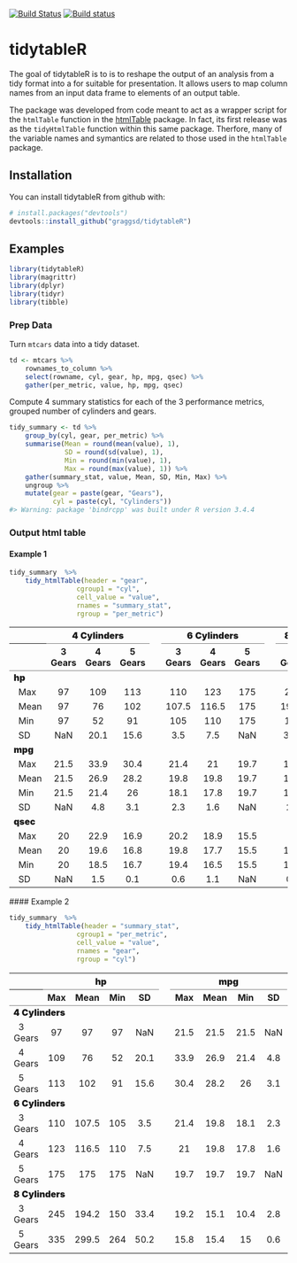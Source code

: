 
<!-- README.md is generated from README.Rmd. Please edit that file -->
[![Build Status](https://travis-ci.org/graggsd/tidytableR.svg?branch=master)](https://travis-ci.org/graggsd/tidytableR) [![Build status](https://ci.appveyor.com/api/projects/status/nsalen7ay5tuwpqd/branch/master?svg=true)](https://ci.appveyor.com/project/graggsd/tidytabler/branch/master)

tidytableR
==========

The goal of tidytableR is to is to reshape the output of an analysis from a tidy format into a for suitable for presentation. It allows users to map column names from an input data frame to elements of an output table.

The package was developed from code meant to act as a wrapper script for the `htmlTable` function in the [htmlTable](https://cran.r-project.org/web/packages/htmlTable/index.html) package. In fact, its first release was as the `tidyHtmlTable` function within this same package. Therfore, many of the variable names and symantics are related to those used in the `htmlTable` package.

Installation
------------

You can install tidytableR from github with:

``` r
# install.packages("devtools")
devtools::install_github("graggsd/tidytableR")
```

Examples
--------

``` r
library(tidytableR)
library(magrittr)
library(dplyr)
library(tidyr)
library(tibble)
```

### Prep Data

Turn `mtcars` data into a tidy dataset.

``` r
td <- mtcars %>%
    rownames_to_column %>%
    select(rowname, cyl, gear, hp, mpg, qsec) %>%
    gather(per_metric, value, hp, mpg, qsec)
```

Compute 4 summary statistics for each of the 3 performance metrics, grouped number of cylinders and gears.

``` r
tidy_summary <- td %>%
    group_by(cyl, gear, per_metric) %>% 
    summarise(Mean = round(mean(value), 1),
              SD = round(sd(value), 1),
              Min = round(min(value), 1),
              Max = round(max(value), 1)) %>%
    gather(summary_stat, value, Mean, SD, Min, Max) %>% 
    ungroup %>% 
    mutate(gear = paste(gear, "Gears"),
           cyl = paste(cyl, "Cylinders"))
#> Warning: package 'bindrcpp' was built under R version 3.4.4
```

### Output html table

#### Example 1

``` r
tidy_summary  %>% 
    tidy_htmlTable(header = "gear",
                 cgroup1 = "cyl",
                 cell_value = "value", 
                 rnames = "summary_stat",
                 rgroup = "per_metric")
```

<table class="gmisc_table" style="border-collapse: collapse; margin-top: 1em; margin-bottom: 1em;">
<thead>
<tr>
<th style="border-top: 2px solid grey;">
</th>
<th colspan="3" style="font-weight: 900; border-bottom: 1px solid grey; border-top: 2px solid grey; text-align: center;">
4 Cylinders
</th>
<th style="border-top: 2px solid grey;; border-bottom: hidden;">
 
</th>
<th colspan="3" style="font-weight: 900; border-bottom: 1px solid grey; border-top: 2px solid grey; text-align: center;">
6 Cylinders
</th>
<th style="border-top: 2px solid grey;; border-bottom: hidden;">
 
</th>
<th colspan="2" style="font-weight: 900; border-bottom: 1px solid grey; border-top: 2px solid grey; text-align: center;">
8 Cylinders
</th>
</tr>
<tr>
<th style="border-bottom: 1px solid grey;">
</th>
<th style="border-bottom: 1px solid grey; text-align: center;">
3 Gears
</th>
<th style="border-bottom: 1px solid grey; text-align: center;">
4 Gears
</th>
<th style="border-bottom: 1px solid grey; text-align: center;">
5 Gears
</th>
<th style="border-bottom: 1px solid grey;" colspan="1">
 
</th>
<th style="border-bottom: 1px solid grey; text-align: center;">
3 Gears
</th>
<th style="border-bottom: 1px solid grey; text-align: center;">
4 Gears
</th>
<th style="border-bottom: 1px solid grey; text-align: center;">
5 Gears
</th>
<th style="border-bottom: 1px solid grey;" colspan="1">
 
</th>
<th style="border-bottom: 1px solid grey; text-align: center;">
3 Gears
</th>
<th style="border-bottom: 1px solid grey; text-align: center;">
5 Gears
</th>
</tr>
</thead>
<tbody>
<tr>
<td colspan="11" style="font-weight: 900;">
hp
</td>
</tr>
<tr>
<td style="text-align: left;">
  Max
</td>
<td style="text-align: center;">
97
</td>
<td style="text-align: center;">
109
</td>
<td style="text-align: center;">
113
</td>
<td style colspan="1">
 
</td>
<td style="text-align: center;">
110
</td>
<td style="text-align: center;">
123
</td>
<td style="text-align: center;">
175
</td>
<td style colspan="1">
 
</td>
<td style="text-align: center;">
245
</td>
<td style="text-align: center;">
335
</td>
</tr>
<tr>
<td style="text-align: left;">
  Mean
</td>
<td style="text-align: center;">
97
</td>
<td style="text-align: center;">
76
</td>
<td style="text-align: center;">
102
</td>
<td style colspan="1">
 
</td>
<td style="text-align: center;">
107.5
</td>
<td style="text-align: center;">
116.5
</td>
<td style="text-align: center;">
175
</td>
<td style colspan="1">
 
</td>
<td style="text-align: center;">
194.2
</td>
<td style="text-align: center;">
299.5
</td>
</tr>
<tr>
<td style="text-align: left;">
  Min
</td>
<td style="text-align: center;">
97
</td>
<td style="text-align: center;">
52
</td>
<td style="text-align: center;">
91
</td>
<td style colspan="1">
 
</td>
<td style="text-align: center;">
105
</td>
<td style="text-align: center;">
110
</td>
<td style="text-align: center;">
175
</td>
<td style colspan="1">
 
</td>
<td style="text-align: center;">
150
</td>
<td style="text-align: center;">
264
</td>
</tr>
<tr>
<td style="text-align: left;">
  SD
</td>
<td style="text-align: center;">
NaN
</td>
<td style="text-align: center;">
20.1
</td>
<td style="text-align: center;">
15.6
</td>
<td style colspan="1">
 
</td>
<td style="text-align: center;">
3.5
</td>
<td style="text-align: center;">
7.5
</td>
<td style="text-align: center;">
NaN
</td>
<td style colspan="1">
 
</td>
<td style="text-align: center;">
33.4
</td>
<td style="text-align: center;">
50.2
</td>
</tr>
<tr>
<td colspan="11" style="font-weight: 900;">
mpg
</td>
</tr>
<tr>
<td style="text-align: left;">
  Max
</td>
<td style="text-align: center;">
21.5
</td>
<td style="text-align: center;">
33.9
</td>
<td style="text-align: center;">
30.4
</td>
<td style colspan="1">
 
</td>
<td style="text-align: center;">
21.4
</td>
<td style="text-align: center;">
21
</td>
<td style="text-align: center;">
19.7
</td>
<td style colspan="1">
 
</td>
<td style="text-align: center;">
19.2
</td>
<td style="text-align: center;">
15.8
</td>
</tr>
<tr>
<td style="text-align: left;">
  Mean
</td>
<td style="text-align: center;">
21.5
</td>
<td style="text-align: center;">
26.9
</td>
<td style="text-align: center;">
28.2
</td>
<td style colspan="1">
 
</td>
<td style="text-align: center;">
19.8
</td>
<td style="text-align: center;">
19.8
</td>
<td style="text-align: center;">
19.7
</td>
<td style colspan="1">
 
</td>
<td style="text-align: center;">
15.1
</td>
<td style="text-align: center;">
15.4
</td>
</tr>
<tr>
<td style="text-align: left;">
  Min
</td>
<td style="text-align: center;">
21.5
</td>
<td style="text-align: center;">
21.4
</td>
<td style="text-align: center;">
26
</td>
<td style colspan="1">
 
</td>
<td style="text-align: center;">
18.1
</td>
<td style="text-align: center;">
17.8
</td>
<td style="text-align: center;">
19.7
</td>
<td style colspan="1">
 
</td>
<td style="text-align: center;">
10.4
</td>
<td style="text-align: center;">
15
</td>
</tr>
<tr>
<td style="text-align: left;">
  SD
</td>
<td style="text-align: center;">
NaN
</td>
<td style="text-align: center;">
4.8
</td>
<td style="text-align: center;">
3.1
</td>
<td style colspan="1">
 
</td>
<td style="text-align: center;">
2.3
</td>
<td style="text-align: center;">
1.6
</td>
<td style="text-align: center;">
NaN
</td>
<td style colspan="1">
 
</td>
<td style="text-align: center;">
2.8
</td>
<td style="text-align: center;">
0.6
</td>
</tr>
<tr>
<td colspan="11" style="font-weight: 900;">
qsec
</td>
</tr>
<tr>
<td style="text-align: left;">
  Max
</td>
<td style="text-align: center;">
20
</td>
<td style="text-align: center;">
22.9
</td>
<td style="text-align: center;">
16.9
</td>
<td style colspan="1">
 
</td>
<td style="text-align: center;">
20.2
</td>
<td style="text-align: center;">
18.9
</td>
<td style="text-align: center;">
15.5
</td>
<td style colspan="1">
 
</td>
<td style="text-align: center;">
18
</td>
<td style="text-align: center;">
14.6
</td>
</tr>
<tr>
<td style="text-align: left;">
  Mean
</td>
<td style="text-align: center;">
20
</td>
<td style="text-align: center;">
19.6
</td>
<td style="text-align: center;">
16.8
</td>
<td style colspan="1">
 
</td>
<td style="text-align: center;">
19.8
</td>
<td style="text-align: center;">
17.7
</td>
<td style="text-align: center;">
15.5
</td>
<td style colspan="1">
 
</td>
<td style="text-align: center;">
17.1
</td>
<td style="text-align: center;">
14.6
</td>
</tr>
<tr>
<td style="text-align: left;">
  Min
</td>
<td style="text-align: center;">
20
</td>
<td style="text-align: center;">
18.5
</td>
<td style="text-align: center;">
16.7
</td>
<td style colspan="1">
 
</td>
<td style="text-align: center;">
19.4
</td>
<td style="text-align: center;">
16.5
</td>
<td style="text-align: center;">
15.5
</td>
<td style colspan="1">
 
</td>
<td style="text-align: center;">
15.4
</td>
<td style="text-align: center;">
14.5
</td>
</tr>
<tr>
<td style="border-bottom: 2px solid grey; text-align: left;">
  SD
</td>
<td style="border-bottom: 2px solid grey; text-align: center;">
NaN
</td>
<td style="border-bottom: 2px solid grey; text-align: center;">
1.5
</td>
<td style="border-bottom: 2px solid grey; text-align: center;">
0.1
</td>
<td style="border-bottom: 2px solid grey;" colspan="1">
 
</td>
<td style="border-bottom: 2px solid grey; text-align: center;">
0.6
</td>
<td style="border-bottom: 2px solid grey; text-align: center;">
1.1
</td>
<td style="border-bottom: 2px solid grey; text-align: center;">
NaN
</td>
<td style="border-bottom: 2px solid grey;" colspan="1">
 
</td>
<td style="border-bottom: 2px solid grey; text-align: center;">
0.8
</td>
<td style="border-bottom: 2px solid grey; text-align: center;">
0.1
</td>
</tr>
</tbody>
</table>
#### Example 2

``` r
tidy_summary  %>% 
    tidy_htmlTable(header = "summary_stat",
                 cgroup1 = "per_metric",
                 cell_value = "value", 
                 rnames = "gear",
                 rgroup = "cyl")
```

<table class="gmisc_table" style="border-collapse: collapse; margin-top: 1em; margin-bottom: 1em;">
<thead>
<tr>
<th style="border-top: 2px solid grey;">
</th>
<th colspan="4" style="font-weight: 900; border-bottom: 1px solid grey; border-top: 2px solid grey; text-align: center;">
hp
</th>
<th style="border-top: 2px solid grey;; border-bottom: hidden;">
 
</th>
<th colspan="4" style="font-weight: 900; border-bottom: 1px solid grey; border-top: 2px solid grey; text-align: center;">
mpg
</th>
<th style="border-top: 2px solid grey;; border-bottom: hidden;">
 
</th>
<th colspan="4" style="font-weight: 900; border-bottom: 1px solid grey; border-top: 2px solid grey; text-align: center;">
qsec
</th>
</tr>
<tr>
<th style="border-bottom: 1px solid grey;">
</th>
<th style="border-bottom: 1px solid grey; text-align: center;">
Max
</th>
<th style="border-bottom: 1px solid grey; text-align: center;">
Mean
</th>
<th style="border-bottom: 1px solid grey; text-align: center;">
Min
</th>
<th style="border-bottom: 1px solid grey; text-align: center;">
SD
</th>
<th style="border-bottom: 1px solid grey;" colspan="1">
 
</th>
<th style="border-bottom: 1px solid grey; text-align: center;">
Max
</th>
<th style="border-bottom: 1px solid grey; text-align: center;">
Mean
</th>
<th style="border-bottom: 1px solid grey; text-align: center;">
Min
</th>
<th style="border-bottom: 1px solid grey; text-align: center;">
SD
</th>
<th style="border-bottom: 1px solid grey;" colspan="1">
 
</th>
<th style="border-bottom: 1px solid grey; text-align: center;">
Max
</th>
<th style="border-bottom: 1px solid grey; text-align: center;">
Mean
</th>
<th style="border-bottom: 1px solid grey; text-align: center;">
Min
</th>
<th style="border-bottom: 1px solid grey; text-align: center;">
SD
</th>
</tr>
</thead>
<tbody>
<tr>
<td colspan="15" style="font-weight: 900;">
4 Cylinders
</td>
</tr>
<tr>
<td style="text-align: left;">
  3 Gears
</td>
<td style="text-align: center;">
97
</td>
<td style="text-align: center;">
97
</td>
<td style="text-align: center;">
97
</td>
<td style="text-align: center;">
NaN
</td>
<td style colspan="1">
 
</td>
<td style="text-align: center;">
21.5
</td>
<td style="text-align: center;">
21.5
</td>
<td style="text-align: center;">
21.5
</td>
<td style="text-align: center;">
NaN
</td>
<td style colspan="1">
 
</td>
<td style="text-align: center;">
20
</td>
<td style="text-align: center;">
20
</td>
<td style="text-align: center;">
20
</td>
<td style="text-align: center;">
NaN
</td>
</tr>
<tr>
<td style="text-align: left;">
  4 Gears
</td>
<td style="text-align: center;">
109
</td>
<td style="text-align: center;">
76
</td>
<td style="text-align: center;">
52
</td>
<td style="text-align: center;">
20.1
</td>
<td style colspan="1">
 
</td>
<td style="text-align: center;">
33.9
</td>
<td style="text-align: center;">
26.9
</td>
<td style="text-align: center;">
21.4
</td>
<td style="text-align: center;">
4.8
</td>
<td style colspan="1">
 
</td>
<td style="text-align: center;">
22.9
</td>
<td style="text-align: center;">
19.6
</td>
<td style="text-align: center;">
18.5
</td>
<td style="text-align: center;">
1.5
</td>
</tr>
<tr>
<td style="text-align: left;">
  5 Gears
</td>
<td style="text-align: center;">
113
</td>
<td style="text-align: center;">
102
</td>
<td style="text-align: center;">
91
</td>
<td style="text-align: center;">
15.6
</td>
<td style colspan="1">
 
</td>
<td style="text-align: center;">
30.4
</td>
<td style="text-align: center;">
28.2
</td>
<td style="text-align: center;">
26
</td>
<td style="text-align: center;">
3.1
</td>
<td style colspan="1">
 
</td>
<td style="text-align: center;">
16.9
</td>
<td style="text-align: center;">
16.8
</td>
<td style="text-align: center;">
16.7
</td>
<td style="text-align: center;">
0.1
</td>
</tr>
<tr>
<td colspan="15" style="font-weight: 900;">
6 Cylinders
</td>
</tr>
<tr>
<td style="text-align: left;">
  3 Gears
</td>
<td style="text-align: center;">
110
</td>
<td style="text-align: center;">
107.5
</td>
<td style="text-align: center;">
105
</td>
<td style="text-align: center;">
3.5
</td>
<td style colspan="1">
 
</td>
<td style="text-align: center;">
21.4
</td>
<td style="text-align: center;">
19.8
</td>
<td style="text-align: center;">
18.1
</td>
<td style="text-align: center;">
2.3
</td>
<td style colspan="1">
 
</td>
<td style="text-align: center;">
20.2
</td>
<td style="text-align: center;">
19.8
</td>
<td style="text-align: center;">
19.4
</td>
<td style="text-align: center;">
0.6
</td>
</tr>
<tr>
<td style="text-align: left;">
  4 Gears
</td>
<td style="text-align: center;">
123
</td>
<td style="text-align: center;">
116.5
</td>
<td style="text-align: center;">
110
</td>
<td style="text-align: center;">
7.5
</td>
<td style colspan="1">
 
</td>
<td style="text-align: center;">
21
</td>
<td style="text-align: center;">
19.8
</td>
<td style="text-align: center;">
17.8
</td>
<td style="text-align: center;">
1.6
</td>
<td style colspan="1">
 
</td>
<td style="text-align: center;">
18.9
</td>
<td style="text-align: center;">
17.7
</td>
<td style="text-align: center;">
16.5
</td>
<td style="text-align: center;">
1.1
</td>
</tr>
<tr>
<td style="text-align: left;">
  5 Gears
</td>
<td style="text-align: center;">
175
</td>
<td style="text-align: center;">
175
</td>
<td style="text-align: center;">
175
</td>
<td style="text-align: center;">
NaN
</td>
<td style colspan="1">
 
</td>
<td style="text-align: center;">
19.7
</td>
<td style="text-align: center;">
19.7
</td>
<td style="text-align: center;">
19.7
</td>
<td style="text-align: center;">
NaN
</td>
<td style colspan="1">
 
</td>
<td style="text-align: center;">
15.5
</td>
<td style="text-align: center;">
15.5
</td>
<td style="text-align: center;">
15.5
</td>
<td style="text-align: center;">
NaN
</td>
</tr>
<tr>
<td colspan="15" style="font-weight: 900;">
8 Cylinders
</td>
</tr>
<tr>
<td style="text-align: left;">
  3 Gears
</td>
<td style="text-align: center;">
245
</td>
<td style="text-align: center;">
194.2
</td>
<td style="text-align: center;">
150
</td>
<td style="text-align: center;">
33.4
</td>
<td style colspan="1">
 
</td>
<td style="text-align: center;">
19.2
</td>
<td style="text-align: center;">
15.1
</td>
<td style="text-align: center;">
10.4
</td>
<td style="text-align: center;">
2.8
</td>
<td style colspan="1">
 
</td>
<td style="text-align: center;">
18
</td>
<td style="text-align: center;">
17.1
</td>
<td style="text-align: center;">
15.4
</td>
<td style="text-align: center;">
0.8
</td>
</tr>
<tr>
<td style="border-bottom: 2px solid grey; text-align: left;">
  5 Gears
</td>
<td style="border-bottom: 2px solid grey; text-align: center;">
335
</td>
<td style="border-bottom: 2px solid grey; text-align: center;">
299.5
</td>
<td style="border-bottom: 2px solid grey; text-align: center;">
264
</td>
<td style="border-bottom: 2px solid grey; text-align: center;">
50.2
</td>
<td style="border-bottom: 2px solid grey;" colspan="1">
 
</td>
<td style="border-bottom: 2px solid grey; text-align: center;">
15.8
</td>
<td style="border-bottom: 2px solid grey; text-align: center;">
15.4
</td>
<td style="border-bottom: 2px solid grey; text-align: center;">
15
</td>
<td style="border-bottom: 2px solid grey; text-align: center;">
0.6
</td>
<td style="border-bottom: 2px solid grey;" colspan="1">
 
</td>
<td style="border-bottom: 2px solid grey; text-align: center;">
14.6
</td>
<td style="border-bottom: 2px solid grey; text-align: center;">
14.6
</td>
<td style="border-bottom: 2px solid grey; text-align: center;">
14.5
</td>
<td style="border-bottom: 2px solid grey; text-align: center;">
0.1
</td>
</tr>
</tbody>
</table>
